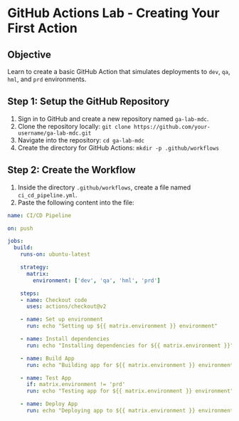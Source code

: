 # GitHub Actions Lab - Creating Your First Action

## Objective
Learn to create a basic GitHub Action that simulates deployments to `dev`, `qa`, `hml`, and `prd` environments.

## Step 1: Setup the GitHub Repository

1. Sign in to GitHub and create a new repository named `ga-lab-mdc`.
2. Clone the repository locally: `git clone https://github.com/your-username/ga-lab-mdc.git`
3. Navigate into the repository: `cd ga-lab-mdc`
4. Create the directory for GitHub Actions: `mkdir -p .github/workflows`

## Step 2: Create the Workflow

1. Inside the directory `.github/workflows`, create a file named `ci_cd_pipeline.yml`.
2. Paste the following content into the file:

```yaml
name: CI/CD Pipeline

on: push

jobs:
  build:
    runs-on: ubuntu-latest

    strategy:
      matrix:
        environment: ['dev', 'qa', 'hml', 'prd']

    steps:
    - name: Checkout code
      uses: actions/checkout@v2

    - name: Set up environment
      run: echo "Setting up ${{ matrix.environment }} environment"

    - name: Install dependencies
      run: echo "Installing dependencies for ${{ matrix.environment }}"

    - name: Build App
      run: echo "Building app for ${{ matrix.environment }} environment"

    - name: Test App
      if: matrix.environment != 'prd'
      run: echo "Testing app for ${{ matrix.environment }} environment"

    - name: Deploy App
      run: echo "Deploying app to ${{ matrix.environment }} environment"
```